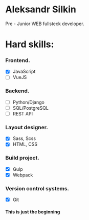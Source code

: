 #  Aleksandr Silkin  
Pre - Junior WEB fullsteck developer.

# Hard skills: 

### Frontend. 

- [x] JavaScript
- [ ] VueJS

### Backend.

- [ ] Python/Django
- [ ] SQL/PostgreSQL
- [ ] REST API

### Layout designer.

- [x] Sass, Scss
- [x] HTML, CSS

### Build project.

- [x] Gulp
- [x] Webpack

### Version control systems.
- [x] Git


#### This is just the beginning 
